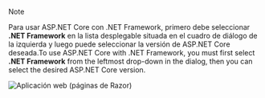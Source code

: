   > [!NOTE]
  > <span data-ttu-id="146b8-101">Para usar ASP.NET Core con .NET Framework, primero debe seleccionar **.NET Framework** en la lista desplegable situada en el cuadro de diálogo de la izquierda y luego puede seleccionar la versión de ASP.NET Core deseada.</span><span class="sxs-lookup"><span data-stu-id="146b8-101">To use ASP.NET Core with .NET Framework, you must first select **.NET Framework** from the leftmost drop-down in the dialog, then you can select the desired ASP.NET Core version.</span></span>

  ![Aplicación web (páginas de Razor)](../tutorials/razor-pages/razor-pages-start/_static/np2.png)